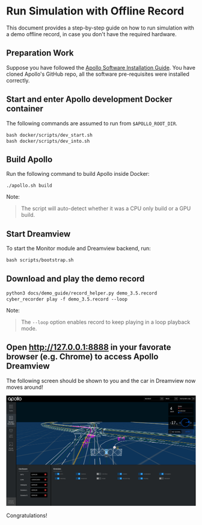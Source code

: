 # Run Simulation with Offline Record

This document provides a step-by-step guide on how to run simulation with a demo
offline record, in case you don't have the required hardware.

## Preparation Work

Suppose you have followed the
[Apollo Software Installation Guide](../quickstart/apollo_software_installation_guide.md).
You have cloned Apollo's GitHub repo, all the software pre-requisites were
installed correctly.

## Start and enter Apollo development Docker container

The following commands are assumed to run from `$APOLLO_ROOT_DIR`.

```
bash docker/scripts/dev_start.sh
bash docker/scripts/dev_into.sh
```

## Build Apollo

Run the following command to build Apollo inside Docker:

```
./apollo.sh build
```

Note:

> The script will auto-detect whether it was a CPU only build or a GPU build.

## Start Dreamview

To start the Monitor module and Dreamview
backend, run:

```
bash scripts/bootstrap.sh
```

## Download and play the demo record

```
python3 docs/demo_guide/record_helper.py demo_3.5.record
cyber_recorder play -f demo_3.5.record --loop
```

Note:

> The `--loop` option enables record to keep playing in a loop playback mode.

## Open <http://127.0.0.1:8888> in your favorate browser (e.g. Chrome) to access Apollo Dreamview

The following screen should be shown to you and the car in Dreamview now moves around!

![](images/dv_trajectory.png)

Congratulations!
